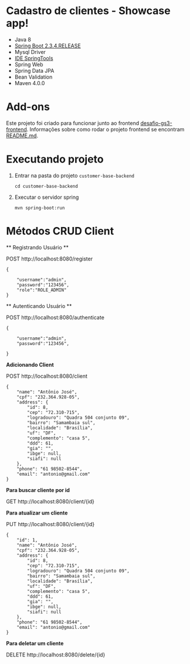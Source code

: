 # Cadastro de clientes -  Showcase app!

* Java 8
* [Spring Boot 2.3.4.RELEASE](https://start.spring.io/)
* Mysql Driver
* [IDE SpringTools](https://spring.io/tools)
* Spring Web
* Spring Data JPA
* Bean Validation
* Maven 4.0.0

# Add-ons
Este projeto foi criado para funcionar junto ao frontend 
[desafio-gs3-frontend](https://github.com/andrebrandaodf/desafio-gs3-frontend).
Informações sobre como rodar o projeto frontend se encontram [README.md](https://github.com/andrebrandaodf/customer-base-frontend#readme). 

# Executando projeto

1. Entrar na pasta do projeto `customer-base-backend` 

	`cd customer-base-backend`
 
2. Executar o servidor spring 

	`mvn spring-boot:run`

# Métodos CRUD Client

** Registrando Usuário **

POST http://localhost:8080/register

```
{

	"username":"admin",
	"password":"123456",
	"role":"ROLE_ADMIN"
}
```
** Autenticando Usuário **

POST http://localhost:8080/authenticate

```
{

	"username":"admin",
	"password":"123456",
	
}
```

**Adicionando Client**

POST http://localhost:8080/client 



```
{
    "name": "Antônio José",
    "cpf": "232.364.928-05",
    "address": {
        "id": 8,
        "cep": "72.310-715",
        "logradouro": "Quadra 504 conjunto 09",
        "bairro": "Samambaia sul",
        "localidade": "Brasília",
        "uf": "DF",
        "complemento": "casa 5",
        "ddd": 61,
        "gia": "",
        "ibge": null,
        "siafi": null
    },
    "phone": "61 98502-8544",
    "email": "antonio@gmail.com"
}
```

**Para buscar cliente por id**

GET http://localhost:8080/client/{id}


**Para atualizar um cliente**

PUT http://localhost:8080/client/{id}

```
{
    "id": 1,
    "name": "Antônio José",
    "cpf": "232.364.928-05",
    "address": {
        "id": 8,
        "cep": "72.310-715",
        "logradouro": "Quadra 504 conjunto 09",
        "bairro": "Samambaia sul",
        "localidade": "Brasília",
        "uf": "DF",
        "complemento": "casa 5",
        "ddd": 61,
        "gia": "",
        "ibge": null,
        "siafi": null
    },
    "phone": "61 98502-8544",
    "email": "antonio@gmail.com"
}
```

**Para deletar um cliente**

DELETE http://localhost:8080/delete/{id}
